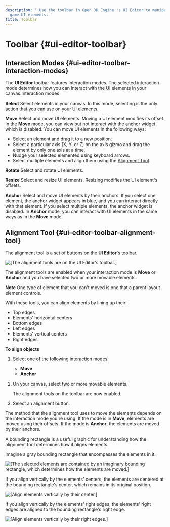 ```yaml
---
description: ' Use the toolbar in Open 3D Engine''s UI Editor to manipulate your
  game UI elements. '
title: Toolbar
---
```

# Toolbar {#ui-editor-toolbar}

## Interaction Modes {#ui-editor-toolbar-interaction-modes}

The **UI Editor** toolbar features interaction modes\. The selected interaction mode determines how you can interact with the UI elements in your canvas\.Interaction modes

**Select**
Select elements in your canvas\. In this mode, selecting is the only action that you can use on your UI elements\.

**Move**
Select and move UI elements\. Moving a UI element modifies its offset\. In the **Move** mode, you can view but not interact with the anchor widget, which is disabled\.
You can move UI elements in the following ways:
+ Select an element and drag it to a new position\.
+ Select a particular axis \(X, Y, or Z\) on the axis gizmo and drag the element by only one axis at a time\.
+ Nudge your selected elemented using keyboard arrows\.
+ Select multiple elements and align them using the [Alignment Tool](#ui-editor-toolbar-alignment-tool)\.

**Rotate**
Select and rotate UI elements\.

**Resize**
Select and resize UI elements\. Resizing modifies the UI element's offsets\.

**Anchor**
Select and move UI elements by their anchors\. If you select one element, the anchor widget appears in blue, and you can interact directly with that element\. If you select multiple elements, the anchor widget is disabled\.
In **Anchor** mode, you can interact with UI elements in the same ways as in the **Move** mode\.

## Alignment Tool {#ui-editor-toolbar-alignment-tool}

The alignment tool is a set of buttons on the **UI Editor**'s toolbar\.

![\[The alignment tools are on the UI Editor's toolbar.\]](/images/user-guide/game_ui_editor/ui-editor-toolbar-alignment-tool-buttons.png)

The alignment tools are enabled when your interaction mode is **Move** or **Anchor** and you have selected two or more movable elements\.

**Note**
One type of element that you can't moved is one that a parent layout element controls\.

With these tools, you can align elements by lining up their:
+ Top edges
+ Elements' horizontal centers
+ Bottom edges
+ Left edges
+ Elements' vertical centers
+ Right edges

**To align objects**

1. Select one of the following interaction modes:
   + **Move**
   + **Anchor**

1. On your canvas, select two or more movable elements\.

   The alignment tools on the toolbar are now enabled\.

1. Select an alignment button\.

The method that the alignment tool uses to move the elements depends on the interaction mode you're using\. If the mode is in **Move**, elements are moved using their offsets\. If the mode is **Anchor**, the elements are moved by their anchors\.

A bounding rectangle is a useful graphic for understanding how the alignment tool determines how it aligns elements\.

Imagine a gray bounding rectangle that encompasses the elements in it\.

![\[The selected elements are contained by an imaginary bounding rectangle, which determines how the elements are moved.\]](/images/user-guide/game_ui_editor/ui-editor-toolbar-alignment-tool-bounding1.png)

If you align vertically by the elements' centers, the elements are centered at the bounding rectangle's center, which remains in its original position\.

![\[Align elements vertically by their center.\]](/images/user-guide/game_ui_editor/ui-editor-toolbar-alignment-tool-bounding2.png)

If you align vertically by the elements' right edges, the elements' right edges are aligned to the bounding rectangle's right edge\.

![\[Align elements vertically by their right edges.\]](/images/user-guide/game_ui_editor/ui-editor-toolbar-alignment-tool-bounding3.png)